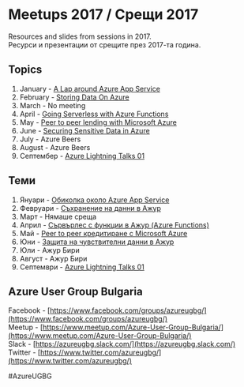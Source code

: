 # Meetups 2017 / Срещи 2017
Resources and slides from sessions in 2017.  
Ресурси и презентации от срещите през 2017-та година.

## Topics

1. January - [A Lap around Azure App Service](01-January/)
2. February - [Storing Data On Azure](02-February/)
3. March - No meeting
4. April - [Going Serverless with Azure Functions](04-April/)
5. May - [Peer to peer lending with Microsoft Azure](05-May/)
6. June - [Securing Sensitive Data in Azure](06-June/)
7. July - Azure Beers
8. August - Azure Beers
9. Септембер - [Azure Lightning Talks 01](09-September/)

## Теми

1. Януари - [Обиколка около Azure App Service](01-January/)
2. Февруари - [Съхранение на данни в Ажур](02-February/)
3. Март - Нямаше среща
4. Април - [Сървърлес с функции в Ажур (Azure Functions)](04-April/)
5. Май - [Peer to peer кредитиране с Microsoft Azure](05-May/)
6. Юни - [Защита на чувствителни данни в Ажур](06-June/)
7. Юли - Ажур Бири
8. Август - Ажур Бири
6. Септември - [Azure Lightning Talks 01](09-September/)

## Azure User Group Bulgaria

Facebook - [https://www.facebook.com/groups/azureugbg/](https://www.facebook.com/groups/azureugbg/)  
Meetup - [https://www.meetup.com/Azure-User-Group-Bulgaria/](https://www.meetup.com/Azure-User-Group-Bulgaria/)  
Slack - [https://azureugbg.slack.com/](https://azureugbg.slack.com/)  
Twitter - [https://www.twitter.com/azureugbg/](https://www.twitter.com/azureugbg/)  

#AzureUGBG
